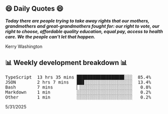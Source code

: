 ## 😄 Daily Quotes 😄

_**Today there are people trying to take away rights that our mothers, grandmothers and great-grandmothers fought for: our right to vote, our right to choose, affordable quality education, equal pay, access to health care. We the people can't let that happen.**_

Kerry Washington



## 📊 Weekly development breakdown 📊

<pre>TypeScript  13 hrs 35 mins █████████████████▉░░░  85.4%
JSON        2 hrs 7 mins   ██▊░░░░░░░░░░░░░░░░░░  13.4%
Bash        7 mins         ▏░░░░░░░░░░░░░░░░░░░░   0.8%
Markdown    1 min          ░░░░░░░░░░░░░░░░░░░░░   0.2%
Other       1 min          ░░░░░░░░░░░░░░░░░░░░░   0.2%</pre>

5/31/2025